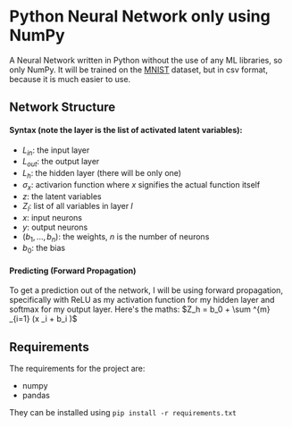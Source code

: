 # Python Neural Network only using NumPy
A Neural Network written in Python without the use of any ML libraries, so only NumPy. It will be trained on the [MNIST](https://www.kaggle.com/datasets/oddrationale/mnist-in-csv?resource=download) dataset, but in csv format, because it is much easier to use.

## Network Structure
#### Syntax (note the layer is the list of activated latent variables):
 * $L_{in}$: the input layer
 * $L_{out}$: the output layer
 * $L_h$: the hidden layer (there will be only one)
 * $\sigma_x$: activarion function where $x$ signifies the actual function itself
 * $z$: the latent variables
 * $Z_l$: list of all variables in layer $l$
 * $x$: input neurons
 * $y$: output neurons
 * $(b_1, ..., b_n)$: the weights, $n$ is the number of neurons
 * $b_0$: the bias

#### Predicting (Forward Propagation)
To get a prediction out of the network, I will be using forward propagation, specifically with ReLU as my activation function for my hidden layer and softmax for my output layer. Here's the maths:
$Z_h = b_0 + \sum ^{m} _{i=1} (x _i + b_i )$

## Requirements 
The requirements for the project are:
* numpy 
* pandas

They can be installed using `pip install -r requirements.txt`
